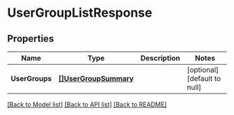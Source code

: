 # UserGroupListResponse

## Properties
Name | Type | Description | Notes
------------ | ------------- | ------------- | -------------
**UserGroups** | [**[]UserGroupSummary**](UserGroupSummary.md) |  | [optional] [default to null]

[[Back to Model list]](../README.md#documentation-for-models) [[Back to API list]](../README.md#documentation-for-api-endpoints) [[Back to README]](../README.md)

